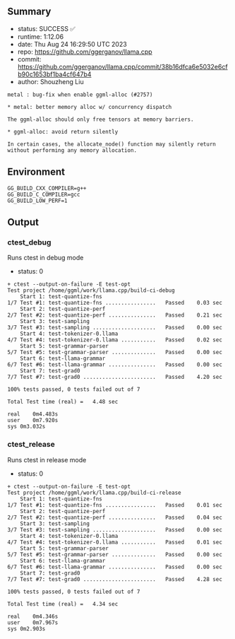 ## Summary

- status:  SUCCESS ✅
- runtime: 1:12.06
- date:    Thu Aug 24 16:29:50 UTC 2023
- repo:    https://github.com/ggerganov/llama.cpp
- commit:  https://github.com/ggerganov/llama.cpp/commit/38b16dfca6e5032e6cfb90c1653bf1ba4cf647b4
- author:  Shouzheng Liu
```
metal : bug-fix when enable ggml-alloc (#2757)

* metal: better memory alloc w/ concurrency dispatch

The ggml-alloc should only free tensors at memory barriers.

* ggml-alloc: avoid return silently

In certain cases, the allocate_node() function may silently return
without performing any memory allocation.
```

## Environment

```
GG_BUILD_CXX_COMPILER=g++
GG_BUILD_C_COMPILER=gcc
GG_BUILD_LOW_PERF=1
```

## Output

### ctest_debug

Runs ctest in debug mode
- status: 0
```
+ ctest --output-on-failure -E test-opt
Test project /home/ggml/work/llama.cpp/build-ci-debug
    Start 1: test-quantize-fns
1/7 Test #1: test-quantize-fns ................   Passed    0.03 sec
    Start 2: test-quantize-perf
2/7 Test #2: test-quantize-perf ...............   Passed    0.21 sec
    Start 3: test-sampling
3/7 Test #3: test-sampling ....................   Passed    0.00 sec
    Start 4: test-tokenizer-0.llama
4/7 Test #4: test-tokenizer-0.llama ...........   Passed    0.02 sec
    Start 5: test-grammar-parser
5/7 Test #5: test-grammar-parser ..............   Passed    0.00 sec
    Start 6: test-llama-grammar
6/7 Test #6: test-llama-grammar ...............   Passed    0.00 sec
    Start 7: test-grad0
7/7 Test #7: test-grad0 .......................   Passed    4.20 sec

100% tests passed, 0 tests failed out of 7

Total Test time (real) =   4.48 sec

real	0m4.483s
user	0m7.920s
sys	0m3.032s
```

### ctest_release

Runs ctest in release mode
- status: 0
```
+ ctest --output-on-failure -E test-opt
Test project /home/ggml/work/llama.cpp/build-ci-release
    Start 1: test-quantize-fns
1/7 Test #1: test-quantize-fns ................   Passed    0.01 sec
    Start 2: test-quantize-perf
2/7 Test #2: test-quantize-perf ...............   Passed    0.04 sec
    Start 3: test-sampling
3/7 Test #3: test-sampling ....................   Passed    0.00 sec
    Start 4: test-tokenizer-0.llama
4/7 Test #4: test-tokenizer-0.llama ...........   Passed    0.01 sec
    Start 5: test-grammar-parser
5/7 Test #5: test-grammar-parser ..............   Passed    0.00 sec
    Start 6: test-llama-grammar
6/7 Test #6: test-llama-grammar ...............   Passed    0.00 sec
    Start 7: test-grad0
7/7 Test #7: test-grad0 .......................   Passed    4.28 sec

100% tests passed, 0 tests failed out of 7

Total Test time (real) =   4.34 sec

real	0m4.346s
user	0m7.967s
sys	0m2.903s
```

